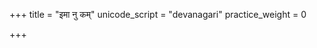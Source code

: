+++
title = "इमा नु कम्"
unicode_script = "devanagari"
practice_weight = 0

+++
<div class="js_include" url="/vedAH/sAma/paravastu-saama/devaH/indraH/imA-nu-kam/"  newLevelForH1="1" includeTitle="false"> </div>